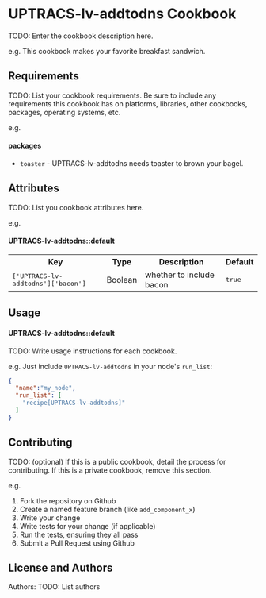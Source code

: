 UPTRACS-lv-addtodns Cookbook
============================
TODO: Enter the cookbook description here.

e.g.
This cookbook makes your favorite breakfast sandwich.

Requirements
------------
TODO: List your cookbook requirements. Be sure to include any requirements this cookbook has on platforms, libraries, other cookbooks, packages, operating systems, etc.

e.g.
#### packages
- `toaster` - UPTRACS-lv-addtodns needs toaster to brown your bagel.

Attributes
----------
TODO: List you cookbook attributes here.

e.g.
#### UPTRACS-lv-addtodns::default
<table>
  <tr>
    <th>Key</th>
    <th>Type</th>
    <th>Description</th>
    <th>Default</th>
  </tr>
  <tr>
    <td><tt>['UPTRACS-lv-addtodns']['bacon']</tt></td>
    <td>Boolean</td>
    <td>whether to include bacon</td>
    <td><tt>true</tt></td>
  </tr>
</table>

Usage
-----
#### UPTRACS-lv-addtodns::default
TODO: Write usage instructions for each cookbook.

e.g.
Just include `UPTRACS-lv-addtodns` in your node's `run_list`:

```json
{
  "name":"my_node",
  "run_list": [
    "recipe[UPTRACS-lv-addtodns]"
  ]
}
```

Contributing
------------
TODO: (optional) If this is a public cookbook, detail the process for contributing. If this is a private cookbook, remove this section.

e.g.
1. Fork the repository on Github
2. Create a named feature branch (like `add_component_x`)
3. Write your change
4. Write tests for your change (if applicable)
5. Run the tests, ensuring they all pass
6. Submit a Pull Request using Github

License and Authors
-------------------
Authors: TODO: List authors
